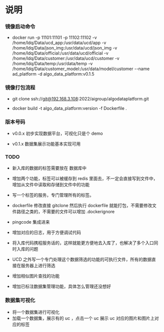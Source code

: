 # 说明

### 镜像启动命令

* docker run -p 11101:11101 -p 11102:11102 -v /home/ldq/Data/ucd_app:/usr/data/ucd/app -v /home/ldq/Data/json_img:/usr/data/ucd/json_img -v /home/ldq/Data/official:/usr/data/ucd/official -v /home/ldq/Data/customer:/usr/data/ucd/customer -v /home/ldq/Data/temp:/usr/data/temp -v /home/ldq/Data/customer_model:/usr/data/model/customer --name ad_platform -d algo_data_platform:v0.1.5

### 镜像打包流程

* git clone ssh://git@192.168.3.108:2022/aigroup/algodataplatform.git

* docker build -t algo_data_platform:version -f Dockerfile . 

### 版本号码

* v0.0.x  初步实现数据平台，可视化只是个 demo

* v0.1.x  数据集展示功能基本实现可用


### TODO

* 新入库的数据的标签需要放在 数据库中

* 增加两个功能，标签可以被缓存到 redis 里面去，不一定会直接写到文件中，增加从文件中读取和存储到文件中的功能

* 写一个标签的服务，专门管理所有的标签。

* dockerfile 修改直接 gitclone 然后执行 dockerfile 就能打包，不需要修改文件路径之类的，不需要的文件可以增加 .dockerignore

* pingcode 集成进来

* 增加对应的日志，用于方便调试代码

* 将入库代码携程服务话的，这样就能更方便地去入库了，也解决了多个入口同时入库的问题

* UCD 之外写一个专门处理这个数据筛选的功能的可执行文件，所有的数据直接在服务器上进行筛选

* 增加相似图片查找的功能

* 增加已标注数据集管理功能，具体怎么管理还没想好


### 数据集可视化

* 将一个数据集进行可视化
* 加载一个数据集，展示有的 uc ，点击一个 uc 展示 uc 对应的图片和图片上对应的标签





